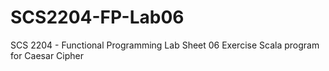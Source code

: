 # SCS2204-FP-Lab06
SCS 2204 - Functional Programming Lab Sheet 06 Exercise
Scala program for Caesar Cipher

